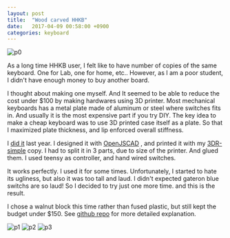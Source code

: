```yaml
---
layout: post
title:  "Wood carved HHKB"
date:   2017-04-09 00:58:00 +0900
categories: keyboard
---
```


![p0](https://github.com/jinhwanlazy/wood-case-keyboard/raw/master/pics/IMG_2566.JPG)

As a long time HHKB user, I felt like to have number of copies of the same
keyboard. One for Lab, one for home, etc..  However, as I am a poor student,
I didn't have enough money to buy another board.

I thought about making one myself. And It seemed to be able to reduce the cost 
under $100 by making hardwares using 3D printer. Most mechanical keyboards has
a metal plate made of aluminum or steel where switches fits in. And usually it
is the most expensive part if you try DIY. 
The key idea to make a cheap keyboard was to use 3D printed case itself as a
plate. So that I maximized plate thickness, and lip enforced overall stiffness.

I [did it](https://github.com/jinhwanlazy/3d-printable-keyboard) last year.
I designed it with [OpenJSCAD](https://openjscad.org/#https://raw.githubusercontent.com/jinhwanlazy/3d-printable-keyboard/master/model.js)
, and printed it with my
[3DR-simple](http://trains.socha.com/2013/11/building-3dr-simple-delta-printer-part-i.html) copy.
I had to split it in 3 parts, due to size of the printer. And glued them. 
I used teensy as controller, and hand wired switches. 

It works perfectly. I used it for some times. Unfortunately, I started to hate its
ugliness, but also it was too tall and laud. I didn't expected gateron blue
switchs are so laud! So I decided to try just one more time. and this is the
result.

I chose a walnut block this time rather than fused plastic, but still kept the
budget under $150. 
See [github repo](https://github.com/jinhwanlazy/wood-case-keyboard)
for more detailed explanation.

![p1](https://github.com/jinhwanlazy/wood-case-keyboard/raw/master/pics/IMG_2556.JPG)
![p2](https://github.com/jinhwanlazy/wood-case-keyboard/raw/master/pics/IMG_2569.JPG)
![p3](https://github.com/jinhwanlazy/wood-case-keyboard/raw/master/pics/IMG_2571.JPG)

